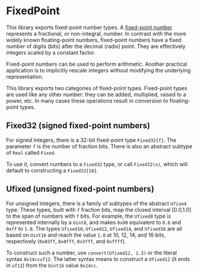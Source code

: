 # FixedPoint

This library exports fixed-point number types.
A [fixed-point number][wikipedia] represents a fractional, or non-integral, number.
In contrast with the more widely known floating-point numbers, fixed-point
numbers have a fixed number of digits (bits) after the decimal (radix) point.
They are effectively integers scaled by a constant factor.

Fixed-point numbers can be used to perform arithmetic. Another practical
application is to implicitly rescale integers without modifying the
underlying representation.

This library exports two categories of fixed-point types. Fixed-point types are
used like any other number: they can be added, multiplied, raised to a power,
etc. In many cases these operations result in conversion to floating-point types.

## Fixed32 (signed fixed-point numbers)

For signed integers, there is a 32-bit fixed-point type `Fixed32{f}`.
The parameter `f` is the number of fraction bits. There is also an abstract subtype of
`Real` called `Fixed`.

To use it, convert numbers to a `Fixed32` type, or call `Fixed32(x)`, which will default
to constructing a `Fixed32{16}`.

## Ufixed (unsigned fixed-point numbers)

For unsigned integers, there is a family of subtypes of the abstract `Ufixed` type.
These types, built with `f` fraction bits, map the closed interval [0.0,1.0]
to the span of numbers with `f` bits.
For example, the `Ufixed8` type is represented internally by a `Uint8`, and makes
`0x00` equivalent to `0.0` and `0xff` to `1.0`.
The types `Ufixed10`, `Ufixed12`, `Ufixed14`, and `Ufixed16` are all based on `Uint16`
and reach the value `1.0` at 10, 12, 14, and 16 bits, respectively (`0x03ff`, `0x0fff`,
`0x3fff`, and `0xffff`).

To construct such a number, use `convert(Ufixed12, 1.3)` or the literal syntax `0x14ccuf12`.
The latter syntax means to construct a `Ufixed12` (it ends in `uf12`) from the `Uint16` value
`0x14cc`.

[wikipedia]: http://en.wikipedia.org/wiki/Fixed-point_arithmetic
